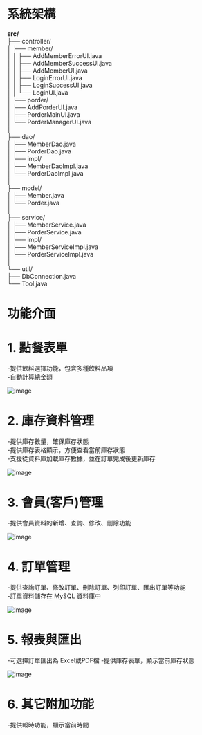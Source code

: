 
# 系統架構
**src/**  
├── controller/  
│   ├── member/  
│   │   ├── AddMemberErrorUI.java  
│   │   ├── AddMemberSuccessUI.java  
│   │   ├── AddMemberUI.java  
│   │   ├── LoginErrorUI.java  
│   │   ├── LoginSuccessUI.java  
│   │   └── LoginUI.java  
│   └── porder/  
│       ├── AddPorderUI.java    
│       ├── PorderMainUI.java  
│       └── PorderManagerUI.java  
│  
├── dao/  
│   ├── MemberDao.java  
│   ├── PorderDao.java   
│   └── impl/  
│       ├── MemberDaoImpl.java  
│       └── PorderDaoImpl.java   
│  
├── model/  
│   ├── Member.java   
│   └── Porder.java  
│  
├── service/  
│   ├── MemberService.java  
│   ├── PorderService.java   
│   └── impl/  
│       ├── MemberServiceImpl.java   
│       └── PorderServiceImpl.java   
│  
└── util/   
    ├── DbConnection.java             
    └── Tool.java        
       
 
# 功能介面
# 1. 點餐表單
-提供飲料選擇功能，包含多種飲料品項  
-自動計算總金額 

![image](https://github.com/user-attachments/assets/0d2fd640-d00a-4812-9ada-469aca6e7d70)

  
 
# 2. 庫存資料管理
-提供庫存數量，確保庫存狀態  
-提供庫存表格顯示，方便查看當前庫存狀態  
-支援從資料庫加載庫存數據，並在訂單完成後更新庫存 

![image](https://github.com/user-attachments/assets/9c4818df-28f0-424f-a85c-7aa6440efe68)

# 3. 會員(客戶)管理
-提供會員資料的新增、查詢、修改、刪除功能

![image](https://github.com/user-attachments/assets/799af172-5f9d-4151-8cbb-2c6e11ea717b)


 
# 4. 訂單管理

-提供查詢訂單、修改訂單、刪除訂單、列印訂單、匯出訂單等功能  
-訂單資料儲存在 MySQL 資料庫中


![image](https://github.com/user-attachments/assets/ebaebf45-1644-4911-bb23-b42f434b6355)



# 5. 報表與匯出
-可選擇訂單匯出為 Excel或PDF檔 
-提供庫存表單，顯示當前庫存狀態


![image](https://github.com/user-attachments/assets/fd7c83c6-996f-4f42-835a-d149813ba4b5)


# 6. 其它附加功能
  
-提供報時功能，顯示當前時間  
